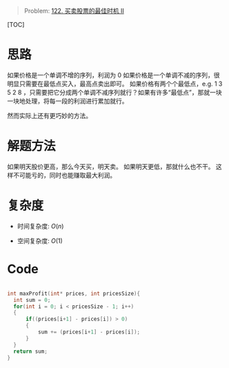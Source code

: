 > Problem: [122. 买卖股票的最佳时机 II](https://leetcode.cn/problems/best-time-to-buy-and-sell-stock-ii/description/)

  [TOC]

  # 思路
如果价格是一个单调不增的序列，利润为 0
如果价格是一个单调不减的序列，很明显只需要在最低点买入，最高点卖出即可。
如果价格有两个个最低点，e.g. 1 3 5 2 8 ，只需要把它分成两个单调不减序列就行？如果有许多“最低点”，那就一块一块地处理，将每一段的利润进行累加就行。

然而实际上还有更巧妙的方法。

# 解题方法
如果明天股价更高，那么今天买，明天卖。
如果明天更低，那就什么也不干。
这样不可能亏的，同时也能赚取最大利润。

# 复杂度
  - 时间复杂度:
$O(n)$

  - 空间复杂度:
$O(1)$
  


# Code
  ```C []

  int maxProfit(int* prices, int pricesSize){
    int sum = 0;
    for(int i = 0; i < pricesSize - 1; i++)
    {
        if((prices[i+1] - prices[i]) > 0)
        {
            sum += (prices[i+1] - prices[i]);
        }
    }
    return sum;
}
  ```
  